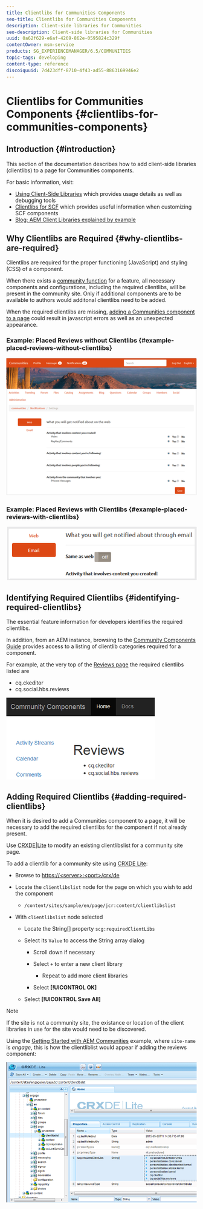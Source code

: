 ```yaml
---
title: Clientlibs for Communities Components
seo-title: Clientlibs for Communities Components
description: Client-side libraries for Communities
seo-description: Client-side libraries for Communities
uuid: 0a62f629-e6af-4269-862e-0595824c329f
contentOwner: msm-service
products: SG_EXPERIENCEMANAGER/6.5/COMMUNITIES
topic-tags: developing
content-type: reference
discoiquuid: 7d423dff-8710-4f43-ad55-8863169946e2
---
```


# Clientlibs for Communities Components {#clientlibs-for-communities-components}

## Introduction {#introduction}

This section of the documentation describes how to add client-side libraries (clientlibs) to a page for Communities components.

For basic information, visit:

* [Using Client-Side Libraries](../../help/sites-developing/clientlibs.md) which provides usage details as well as debugging tools
* [Clientlibs for SCF](client-customize.md#clientlibs) which provides useful information when customizing SCF components
* [Blog: AEM Client Libraries explained by example](https://blogs.adobe.com/experiencedelivers/experience-management/clientlibs-explained-example/)

## Why Clientlibs are Required {#why-clientlibs-are-required}

Clientlibs are required for the proper functioning (JavaScript) and styling (CSS) of a component.

When there exists a [community function](functions.md) for a feature, all necessary components and configurations, including the required clientlibs, will be present in the community site. Only if additional components are to be available to authors would additonal clientlibs need to be added.

When the required clientlibs are missing, [adding a Communities component to a page](author-communities.md) could result in javascript errors as well as an unexpected appearance.

### Example: Placed Reviews without Clientlibs {#example-placed-reviews-without-clientlibs}

![chlimage_1-244](assets/chlimage_1-244.png)

### Example: Placed Reviews with Clientlibs {#example-placed-reviews-with-clientlibs}

![chlimage_1-245](assets/chlimage_1-245.png)

## Identifying Required Clientlibs {#identifying-required-clientlibs}

The essential feature information for developers identifies the required clientlibs.

In addition, from an AEM instance, browsing to the [Community Components Guide](components-guide.md) provides access to a listing of clientlib categories required for a component.

For example, at the very top of the [Reviews page](http://localhost:4502/content/community-components/en/reviews.html) the required clientlibs listed are

* cq.ckeditor
* cq.social.hbs.reviews

![chlimage_1-246](assets/chlimage_1-246.png)

## Adding Required Clientlibs {#adding-required-clientlibs}

When it is desired to add a Communities component to a page, it will be necessary to add the required clientlibs for the component if not already present.

Use [CRXDE|Lite](#using-crxde-lite) to modify an existing clientlibslist for a community site page.

To add a clientlib for a community site using [CRXDE Lite](../../help/sites-developing/developing-with-crxde-lite.md):

* Browse to [https://&lt;server&gt;:&lt;port&gt;/crx/de](http://localhost:4502/crx/de)
* Locate the `clientlibslist` node for the page on which you wish to add the component

    * `/content/sites/sample/en/page/jcr:content/clientlibslist`

* With `clientlibslist` node selected

    * Locate the String[] property `scg:requiredClientLibs`
    * Select its `Value` to access the String array dialog

        * Scroll down if necessary
        * Select `+` to enter a new client library

            * Repeat to add more client libraries

        * Select **[!UICONTROL OK]**

    * Select **[!UICONTROL Save All]**

>[!NOTE]
>
>If the site is not a community site, the existance or location of the client libraries in use for the site would need to be discovered.

Using the [Getting Started with AEM Communities](getting-started.md) example, where `site-name` is *engage*, this is how the clientliblist would appear if adding the reviews component:

![chlimage_1-247](assets/chlimage_1-247.png)

